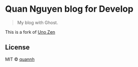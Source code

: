 # Quan Nguyen blog for Develop

> My blog with Ghost.

This is a fork of [Uno Zen](https://github.com/Kikobeats/uno-zen) 

## License

MIT © [quannh](quannh.is)
